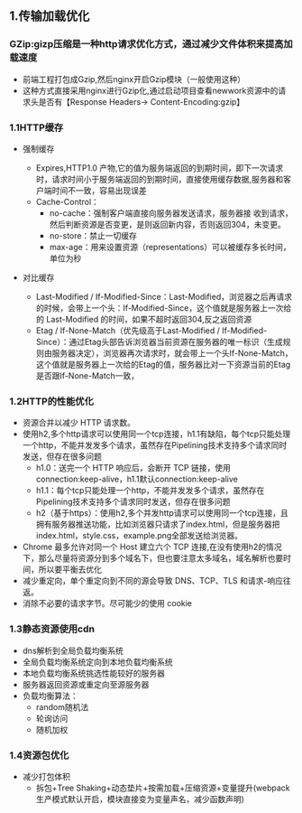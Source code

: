 ## 1.传输加载优化
### GZip:gizp压缩是一种http请求优化方式，通过减少文件体积来提高加载速度
  + 前端工程打包成Gzip,然后nginx开启Gzip模块（一般使用这种）
  + 这种方式直接采用nginx进行Gzip化,通过启动项目查看newwork资源中的请求头是否有【Response Headers-> Content-Encoding:gzip】

### 1.1HTTP缓存
  + 强制缓存
    - Expires,HTTP1.0 产物,它的值为服务端返回的到期时间，即下一次请求时，请求时间小于服务端返回的到期时间，直接使用缓存数据,服务器和客户端时间不一致，容易出现误差
    - Cache-Control：
      - no-cache：强制客户端直接向服务器发送请求，服务器接
      收到请求，然后判断资源是否变更，是则返回新内容，否则返回304，未变更。
      - no-store：禁止一切缓存
      - max-age：用来设置资源（representations）可以被缓存多长时间，单位为秒


  + 对比缓存
    - Last-Modified / If-Modified-Since：Last-Modified，浏览器之后再请求的时候，会带上一个头：If-Modified-Since，这个值就是服务器上一次给的 Last-Modified 的时间，如果不超时返回304,反之返回资源
    - Etag  /  If-None-Match（优先级高于Last-Modified  /  If-Modified-Since）：通过Etag头部告诉浏览器当前资源在服务器的唯一标识（生成规则由服务器决定），浏览器再次请求时，就会带上一个头If-None-Match，这个值就是服务器上一次给的Etag的值，服务器比对一下资源当前的Etag是否跟If-None-Match一致，
### 1.2HTTP的性能优化
  + 资源合并以减少 HTTP 请求数。
  + 使用h2,多个http请求可以使用同一个tcp连接，h1.1有缺陷，每个tcp只能处理一个http，不能并发发多个请求，虽然存在Pipelining技术支持多个请求同时发送，但存在很多问题
     - h1.0：送完一个 HTTP 响应后，会断开 TCP 链接，使用connection:keep-alive，h1.1默认connection:keep-alive
     - h1.1：每个tcp只能处理一个http，不能并发发多个请求，虽然存在Pipelining技术支持多个请求同时发送，但存在很多问题
     - h2（基于https）：使用h2,多个并发http请求可以使用同一个tcp连接，且拥有服务器推送功能，比如浏览器只请求了index.html，但是服务器把index.html，style.css，example.png全部发送给浏览器。
  + Chrome 最多允许对同一个 Host 建立六个 TCP 连接,在没有使用h2的情况下，那么尽量将资源分到多个域名下，但也要注意太多域名，域名解析也要时间，所以要平衡去优化
  + 减少重定向，单个重定向到不同的源会导致 DNS、TCP、TLS 和请求-响应往返。
  + 消除不必要的请求字节。尽可能少的使用 cookie
### 1.3静态资源使用cdn
  + dns解析到全局负载均衡系统
  + 全局负载均衡系统定向到本地负载均衡系统
  + 本地负载均衡系统挑选性能较好的服务器
  + 服务器返回资源或重定向至源服务器
  + 负载均衡算法：
    - random随机法
    - 轮询访问
    - 随机加权
### 1.4资源包优化
  + 减少打包体积
    - 拆包+Tree Shaking+动态垫片+按需加载+压缩资源+变量提升(webpack生产模式默认开启，模块直接变为变量声名，减少函数声明)
